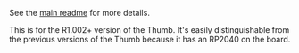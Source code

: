 See the [main readme](../readme.md) for more details.

This is for the R1.002+ version of the Thumb. It's easily distinguishable from the previous versions of the Thumb because it has an RP2040 on the board.
